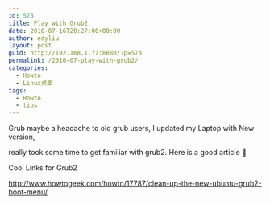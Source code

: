 ```yaml
---
id: 573
title: Play with Grub2
date: 2010-07-16T20:27:00+00:00
author: edyliu
layout: post
guid: http://192.168.1.77:8880/?p=573
permalink: /2010-07-play-with-grub2/
categories:
  - Howto
  - Linux桌面
tags:
  - Howto
  - tips
---
```

Grub maybe a headache to old grub users, I updated my Laptop with New version,
  
really took some time to get familiar with grub2. Here is a good article 🙂
  
Cool Links for Grub2
  
http://www.howtogeek.com/howto/17787/clean-up-the-new-ubuntu-grub2-boot-menu/